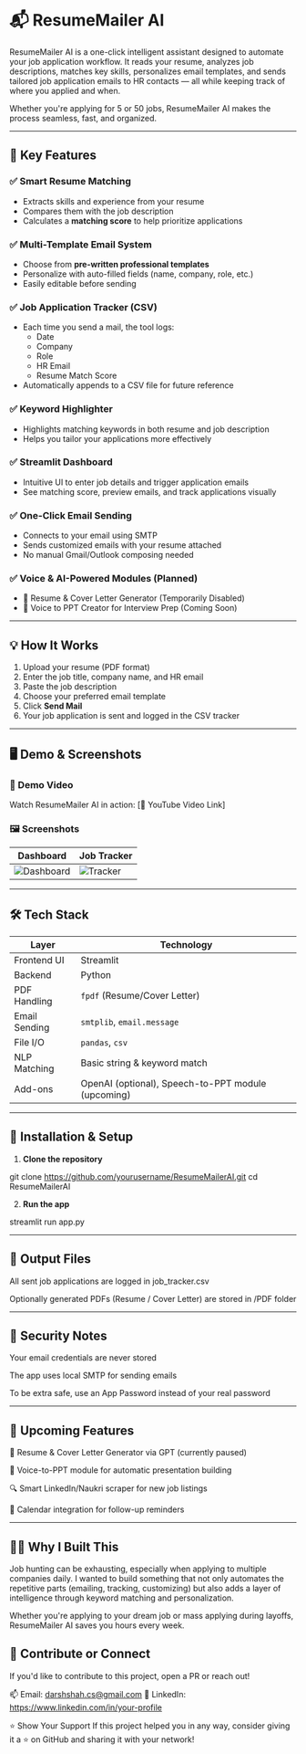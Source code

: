# 📬 ResumeMailer AI

ResumeMailer AI is a one-click intelligent assistant designed to automate your job application workflow. It reads your resume, analyzes job descriptions, matches key skills, personalizes email templates, and sends tailored job application emails to HR contacts — all while keeping track of where you applied and when.

Whether you're applying for 5 or 50 jobs, ResumeMailer AI makes the process seamless, fast, and organized.

---

## 🚀 Key Features

### ✅ Smart Resume Matching
- Extracts skills and experience from your resume
- Compares them with the job description
- Calculates a **matching score** to help prioritize applications

### ✅ Multi-Template Email System
- Choose from **pre-written professional templates**
- Personalize with auto-filled fields (name, company, role, etc.)
- Easily editable before sending

### ✅ Job Application Tracker (CSV)
- Each time you send a mail, the tool logs:
  - Date
  - Company
  - Role
  - HR Email
  - Resume Match Score
- Automatically appends to a CSV file for future reference

### ✅ Keyword Highlighter
- Highlights matching keywords in both resume and job description
- Helps you tailor your applications more effectively

### ✅ Streamlit Dashboard
- Intuitive UI to enter job details and trigger application emails
- See matching score, preview emails, and track applications visually

### ✅ One-Click Email Sending
- Connects to your email using SMTP
- Sends customized emails with your resume attached
- No manual Gmail/Outlook composing needed

### ✅ Voice & AI-Powered Modules (Planned)
- 🔄 Resume & Cover Letter Generator (Temporarily Disabled)
- 🎤 Voice to PPT Creator for Interview Prep (Coming Soon)

---

## 💡 How It Works

1. Upload your resume (PDF format)
2. Enter the job title, company name, and HR email
3. Paste the job description
4. Choose your preferred email template
5. Click **Send Mail**
6. Your job application is sent and logged in the CSV tracker

---

## 🖥️ Demo & Screenshots

### 🎥 Demo Video  
Watch ResumeMailer AI in action: [🔗 YouTube Video Link]

### 🖼️ Screenshots  
| Dashboard | Job Tracker |
|----------|--------------|
| ![Dashboard](screenshots/dashboard.png) | ![Tracker](screenshots/tracker.png) |

---

## 🛠️ Tech Stack

| Layer         | Technology                     |
|---------------|-------------------------------|
| Frontend UI   | Streamlit                     |
| Backend       | Python                        |
| PDF Handling  | `fpdf` (Resume/Cover Letter)  |
| Email Sending | `smtplib`, `email.message`    |
| File I/O      | `pandas`, `csv`               |
| NLP Matching  | Basic string & keyword match  |
| Add-ons       | OpenAI (optional), Speech-to-PPT module (upcoming)

---

## 🔧 Installation & Setup

1. **Clone the repository**

git clone https://github.com/yourusername/ResumeMailerAI.git
cd ResumeMailerAI 

2. **Run the app**

streamlit run app.py


---

## 📁 Output Files
All sent job applications are logged in job_tracker.csv

Optionally generated PDFs (Resume / Cover Letter) are stored in /PDF folder

---

## 🔐 Security Notes
Your email credentials are never stored

The app uses local SMTP for sending emails

To be extra safe, use an App Password instead of your real password

---

## 📌 Upcoming Features
🧠 Resume & Cover Letter Generator via GPT (currently paused)

🎤 Voice-to-PPT module for automatic presentation building

🔍 Smart LinkedIn/Naukri scraper for new job listings

📅 Calendar integration for follow-up reminders

---

## 🙋‍♂️ Why I Built This
Job hunting can be exhausting, especially when applying to multiple companies daily. I wanted to build something that not only automates the repetitive parts (emailing, tracking, customizing) but also adds a layer of intelligence through keyword matching and personalization.

Whether you're applying to your dream job or mass applying during layoffs, ResumeMailer AI saves you hours every week.

## 🙌 Contribute or Connect
If you'd like to contribute to this project, open a PR or reach out!

📫 Email: darshshah.cs@gmail.com
🔗 LinkedIn: https://www.linkedin.com/in/your-profile

⭐ Show Your Support
If this project helped you in any way, consider giving it a ⭐ on GitHub and sharing it with your network!
